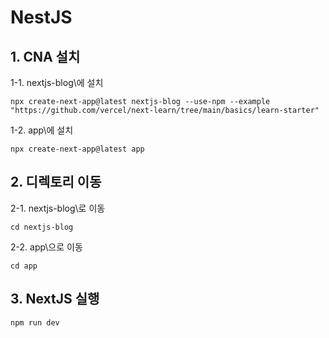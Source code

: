 # NestJS

## 1. CNA 설치
1-1. nextjs-blog\에 설치
```
npx create-next-app@latest nextjs-blog --use-npm --example "https://github.com/vercel/next-learn/tree/main/basics/learn-starter"
```

1-2. app\에 설치
```
npx create-next-app@latest app
```

## 2. 디렉토리 이동
2-1. nextjs-blog\로 이동
```
cd nextjs-blog
```
2-2. app\으로 이동
```
cd app
```

## 3. NextJS 실행
```
npm run dev
```